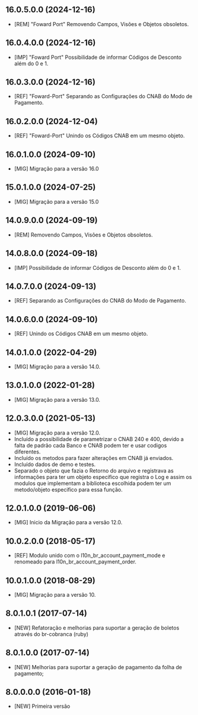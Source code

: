 ## 16.0.5.0.0 (2024-12-16)

- \[REM\] "Foward Port" Removendo Campos, Visões e Objetos obsoletos.

## 16.0.4.0.0 (2024-12-16)

- [IMP] "Foward Port" Possibilidade de informar Códigos de Desconto além do 0 e 1.

## 16.0.3.0.0 (2024-12-16)

- \[REF\] "Foward-Port" Separando as Configurações do CNAB do Modo de Pagamento.

## 16.0.2.0.0 (2024-12-04)

- \[REF\] "Foward-Port" Unindo os Códigos CNAB em um mesmo objeto.

## 16.0.1.0.0 (2024-09-10)

- \[MIG\] Migração para a versão 16.0

## 15.0.1.0.0 (2024-07-25)

- \[MIG\] Migração para a versão 15.0

## 14.0.9.0.0 (2024-09-19)

- \[REM\] Removendo Campos, Visões e Objetos obsoletos.

## 14.0.8.0.0 (2024-09-18)

- \[IMP\] Possibilidade de informar Códigos de Desconto além do 0 e 1.

## 14.0.7.0.0 (2024-09-13)

- \[REF\] Separando as Configurações do CNAB do Modo de Pagamento.

## 14.0.6.0.0 (2024-09-10)

- \[REF\] Unindo os Códigos CNAB em um mesmo objeto.

## 14.0.1.0.0 (2022-04-29)

- \[MIG\] Migração para a versão 14.0.

## 13.0.1.0.0 (2022-01-28)

- \[MIG\] Migração para a versão 13.0.

## 12.0.3.0.0 (2021-05-13)

- \[MIG\] Migração para a versão 12.0.
- Incluído a possibilidade de parametrizar o CNAB 240 e 400, devido a
  falta de padrão cada Banco e CNAB podem ter e usar codigos diferentes.
- Incluído os metodos para fazer alterações em CNAB já enviados.
- Incluído dados de demo e testes.
- Separado o objeto que fazia o Retorno do arquivo e registrava as
  informações para ter um objeto especifico que registra o Log e assim
  os modulos que implementam a biblioteca escolhida podem ter um
  metodo/objeto especifico para essa função.

## 12.0.1.0.0 (2019-06-06)

- \[MIG\] Inicio da Migração para a versão 12.0.

## 10.0.2.0.0 (2018-05-17)

- \[REF\] Modulo unido com o l10n_br_account_payment_mode e renomeado
  para l10n_br_account_payment_order.

## 10.0.1.0.0 (2018-08-29)

- \[MIG\] Migração para a versão 10.

## 8.0.1.0.1 (2017-07-14)

- \[NEW\] Refatoração e melhorias para suportar a geração de boletos
  através do br-cobranca (ruby)

## 8.0.1.0.0 (2017-07-14)

- \[NEW\] Melhorias para suportar a geração de pagamento da folha de
  pagamento;

## 8.0.0.0.0 (2016-01-18)

- \[NEW\] Primeira versão
